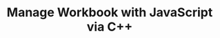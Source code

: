 ---
title: Manage Workbook with JavaScript via C++
linktitle: Workbook
type: docs
weight: 60
url: /javascript-cpp/managing-workbooks-and-worksheets/
description: Learn how to manage a workbook through the Aspose.Cells for JavaScript via C++ APIs.
keywords: How to manage workbook in JavaScript via C++, Manage workbook and worksheets using JavaScript via C++, Operate workbook and worksheets in JavaScript via C++. 
---